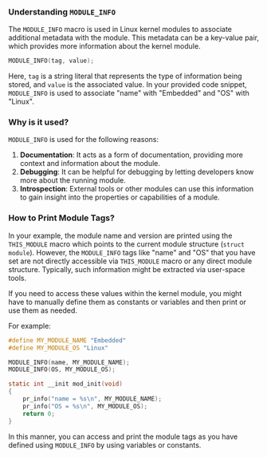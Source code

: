 ### Understanding `MODULE_INFO`

The `MODULE_INFO` macro is used in Linux kernel modules to associate additional metadata with the module. This metadata can be a key-value pair, which provides more information about the kernel module.

```c
MODULE_INFO(tag, value);
```

Here, `tag` is a string literal that represents the type of information being stored, and `value` is the associated value. In your provided code snippet, `MODULE_INFO` is used to associate "name" with "Embedded" and "OS" with "Linux".

### Why is it used?

`MODULE_INFO` is used for the following reasons:

1. **Documentation**: It acts as a form of documentation, providing more context and information about the module.
2. **Debugging**: It can be helpful for debugging by letting developers know more about the running module.
3. **Introspection**: External tools or other modules can use this information to gain insight into the properties or capabilities of a module.

### How to Print Module Tags?

In your example, the module name and version are printed using the `THIS_MODULE` macro which points to the current module structure (`struct module`). However, the `MODULE_INFO` tags like "name" and "OS" that you have set are not directly accessible via `THIS_MODULE` macro or any direct module structure. Typically, such information might be extracted via user-space tools.

If you need to access these values within the kernel module, you might have to manually define them as constants or variables and then print or use them as needed.

For example:

```c
#define MY_MODULE_NAME "Embedded"
#define MY_MODULE_OS "Linux"

MODULE_INFO(name, MY_MODULE_NAME);
MODULE_INFO(OS, MY_MODULE_OS);

static int __init mod_init(void)
{
	pr_info("name = %s\n", MY_MODULE_NAME);
	pr_info("OS = %s\n", MY_MODULE_OS);
	return 0;
}
```

In this manner, you can access and print the module tags as you have defined using `MODULE_INFO` by using variables or constants.
